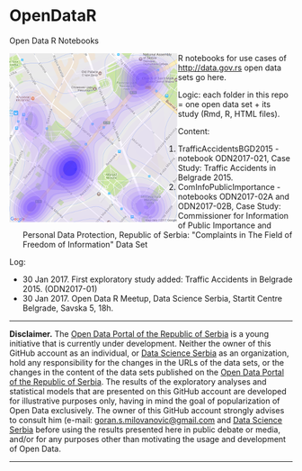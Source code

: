 # OpenDataR
Open Data R Notebooks

<img style="float: left;" src="img/openData_TA_BGD01.png">

R notebooks for use cases of http://data.gov.rs open data sets go here.

Logic: each folder in this repo = one open data set + its study (Rmd, R, HTML files).

Content:

1. TrafficAccidentsBGD2015 - notebook ODN2017-021, Case Study: Traffic Accidents in Belgrade 2015.
2. ComInfoPublicImportance - notebooks ODN2017-02A and ODN2017-02B, Case Study: Commissioner for Information of Public Importance and Personal Data Protection, Republic of Serbia: "Complaints in The Field of Freedom of Information" Data Set 

Log:

+ 30 Jan 2017. First exploratory study added: Traffic Accidents in Belgrade 2015. (ODN2017-01)
+ 30 Jan 2017. Open Data R Meetup, Data Science Serbia, Startit Centre Belgrade, Savska 5, 18h.


***

**Disclaimer.** The [Open Data Portal of the Republic of Serbia](http://data.gov.rs/sr/) is a young initiative that is currently under development. Neither the owner of this GitHub account as an individual, or [Data Science Serbia](http//www.datascience.rs) as an organization, hold any responsibility for the changes in the URLs of the data sets, or the changes in the content of the data sets published on  the [Open Data Portal of the Republic of Serbia](http://data.gov.rs/sr/). The results of the exploratory analyses and statistical models that are presented on this GitHub account are developed for illustrative purposes only, having in mind the goal of popularization of Open Data exclusively. The owner of this GitHub account strongly advises to consult him (e-mail: [goran.s.milovanovic@gmail.com](mailto:goran.s.milovanovic@gmail.com) and [Data Science Serbia](http//www.datascience.rs) before using the results presented here in public debate or media, and/or for any purposes other than motivating the usage and development of Open Data.  

***

